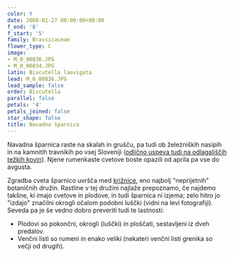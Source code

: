 ```yaml
---
color: Y
date: 2008-01-27 00:00:00+00:00
f_end: '8'
f_start: '5'
family: Brassicaceae
flower_type: C
image:
- M_0_00836.JPG
- M_0_00834.JPG
latin: Biscutella laevigata
lead: M_0_00836.JPG
lead_sample: false
order: Biscutella
parallel: false
petals: '4'
petals_joined: false
star_shape: false
title: Navadna šparnica
---
```

Navadna šparnica raste na skalah in grušču, pa tudi ob železniških nasipih in na kamnitih travnikih po vsej Sloveniji ([odlično uspeva tudi na odlagališčih težkih kovin](http://www.cababstractsplus.org/google/abstract.asp?AcNo=20053115018)). Njene rumenkaste cvetove boste opazili od aprila pa vse do avgusta.

Zgradba cveta šparnico uvršča med [križnice](../family/brassicaceae/), eno najbolj \"neprijetnih\" botaničnih družin. Rastline v tej družini najlaže prepoznamo, če najdemo takšne, ki imajo cvetove in plodove, in tudi šparnica ni izjema; zelo hitro jo \"izdajo\" značilni okrogli očalom podobni luščki (vidni na levi fotografiji). Seveda pa je še vedno dobro preveriti tudi te lastnosti:

-   Plodovi so pokončni, okrogli (luščki) in ploščati, sestavljeni iz dveh predalov.
-   Venčni listi so rumeni in enako veliki (nekateri venčni listi grenika so večji od drugih).
